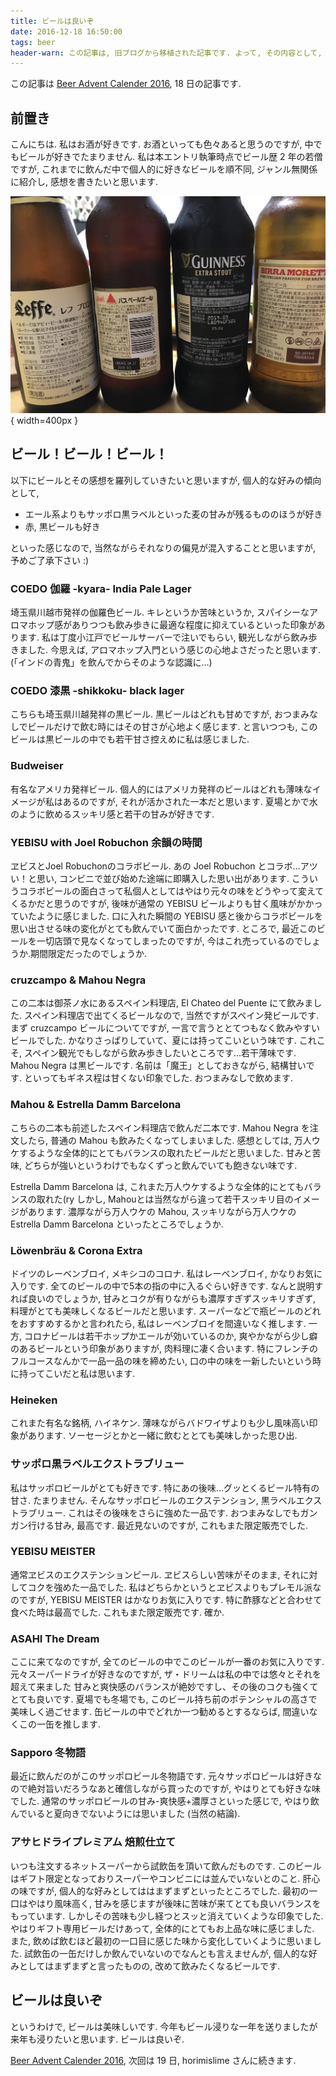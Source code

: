 ```yaml
---
title: ビールは良いぞ
date: 2016-12-18 16:50:00
tags: beer
header-warn: この記事は, 旧ブログから移植された記事です. よって, その内容として, 旧ブログに依存した文脈が含まれている可能性があります. 予めご了承下さい.
---
```


この記事は [Beer Advent Calender 2016](http://www.adventar.org/calendars/1348), 18 日の記事です.

## 前置き

こんにちは.
私はお酒が好きです. 
お酒といっても色々あると思うのですが, 中でもビールが好きでたまりません.
私は本エントリ執筆時点でビール歴 2 年の若僧ですが,
これまでに飲んだ中で個人的に好きなビールを順不同, ジャンル無関係に紹介し, 
感想を書きたいと思います.

![たくさんのビール](./beers.jpg){ width=400px }

<!--more-->

## ビール！ビール！ビール！

以下にビールとその感想を羅列していきたいと思いますが,
個人的な好みの傾向として, 

* エール系よりもサッポロ黒ラベルといった麦の甘みが残るもののほうが好き
* 赤, 黒ビールも好き

といった感じなので, 
当然ながらそれなりの偏見が混入することと思いますが, 予めご了承下さい :)

### COEDO 伽羅 -kyara- India Pale Lager

埼玉県川越市発祥の伽羅色ビール. 
キレというか苦味というか,
スパイシーなアロマホップ感がありつつも飲み歩きに最適な程度に抑えているといった印象があります.
私は丁度小江戸でビールサーバーで注いでもらい, 観光しながら飲み歩きました.
今思えば, アロマホップ入門という感じの心地よさだったと思います.
(「インドの青鬼」を飲んでからそのような認識に…)

### COEDO 漆黒 -shikkoku- black lager

こちらも埼玉県川越発祥の黒ビール. 
黒ビールはどれも甘めですが, 
おつまみなしでビールだけで飲む時にはその甘さが心地よく感じます.
と言いつつも, このビールは黒ビールの中でも若干甘さ控えめに私は感じました.

### Budweiser

有名なアメリカ発祥ビール.
個人的にはアメリカ発祥のビールはどれも薄味なイメージが私はあるのですが,
それが活かされた一本だと思います.
夏場とかで水のように飲めるスッキリ感と若干の甘みが好きです.

### YEBISU with Joel Robuchon 余韻の時間

ヱビスとJoel Robuchonのコラボビール.
あの Joel Robuchon とコラボ...アツい！と思い,
コンビニで並び始めた途端に即購入した思い出があります.
こういうコラボビールの面白さって私個人としてはやはり元々の味をどうやって変えてくるかだと思うのですが,
後味が通常の YEBISU ビールよりも甘く風味がかかっていたように感じました.
口に入れた瞬間の YEBISU 感と後からコラボビールを思い出させる味の変化がとても飲んでいて面白かったです.
ところで, 最近このビールを一切店頭で見なくなってしまったのですが,
今はこれ売っているのでしょうか.期間限定だったのでしょうか.

### cruzcampo & Mahou Negra

この二本は御茶ノ水にあるスペイン料理店, El Chateo del Puente にて飲みました.
スペイン料理店で出てくるビールなので, 
当然ですがスペイン発ビールです. 
まず cruzcampo ビールについてですが, 
一言で言うととてつもなく飲みやすいビールでした. 
かなりさっぱりしていて、夏には持ってこいという味です.
これこそ, スペイン観光でもしながら飲み歩きしたいところです...若干薄味です.
Mahou Negra は黒ビールです.
名前は「魔王」としておきながら, 結構甘いです.
といってもギネス程は甘くない印象でした.
おつまみなしで飲めます.

### Mahou & Estrella Damm Barcelona

こちらの二本も前述したスペイン料理店で飲んだ二本です.
Mahou Negra を注文したら, 普通の Mahou も飲みたくなってしまいました.
感想としては, 万人ウケするような全体的にとてもバランスの取れたビールだと思いました.
甘みと苦味, どちらが強いというわけでもなくずっと飲んでいても飽きない味です.

Estrella Damm Barcelona は, これまた万人ウケするような全体的にとてもバランスの取れた(ry
しかし, Mahouとは当然ながら違って若干スッキリ目のイメージがあります.
濃厚ながら万人ウケの Mahou, スッキリながら万人ウケの Estrella Damm Barcelona といったところでしょうか.

### Löwenbräu & Corona Extra

ドイツのレーベンブロイ, メキシコのコロナ.
私はレーベンブロイ, かなりお気に入りです.
全てのビールの中で5本の指の中に入るぐらい好きです.
なんと説明すれば良いのでしょうか, 甘みとコクが有りながらも濃厚すぎずスッキリすぎず,
料理がとても美味しくなるビールだと思います.
スーパーなどで瓶ビールのどれをおすすめするかと言われたら, 私はレーベンブロイを間違いなく推します.
一方, コロナビールは若干ホップかエールが効いているのか,
爽やかながら少し癖のあるビールという印象がありますが, 肉料理に凄く合います.
特にフレンチのフルコースなんかで一品一品の味を締めたい,
口の中の味を一新したいという時に持ってこいだと私は思います.

### Heineken

これまた有名な銘柄, ハイネケン.
薄味ながらバドワイザよりも少し風味高い印象があります.
ソーセージとかと一緒に飲むととても美味しかった思ひ出.

### サッポロ黒ラベルエクストラブリュー

私はサッポロビールがとても好きです.
特にあの後味...グッとくるビール特有の甘さ.
たまりません. そんなサッポロビールのエクステンション, 黒ラベルエクストラブリュー.
これはその後味をさらに強めた一品です.
おつまみなしでもガンガン行ける甘み, 最高です.
最近見ないのですが, これもまた限定販売でした.

### YEBISU MEISTER

通常ヱビスのエクステンションビール.
ヱビスらしい苦味がそのまま,
それに対してコクを強めた一品でした.
私はどちらかというとヱビスよりもプレモル派なのですが, YEBISU MEISTER はかなりお気に入りです.
特に酢豚などと合わせて食べた時は最高でした. これもまた限定販売です. 確か.

### ASAHI The Dream

ここに来てなのですが,
全てのビールの中でこのビールが一番のお気に入りです.
元々スーパードライが好きなのですが,
ザ・ドリームは私の中では悠々とそれを超えて来ました
甘みと爽快感のバランスが絶妙ですし、その後のコクも強くてとても良いです.
夏場でも冬場でも, このビール持ち前のポテンシャルの高さで美味しく過ごせます.
缶ビールの中でどれか一つ勧めるとするならば, 間違いなくこの一缶を推します.

### Sapporo 冬物語

最近に飲んだのがこのサッポロビール冬物語です.
元々サッポロビールは好きなので絶対旨いだろうなあと確信しながら買ったのですが,
やはりとても好きな味でした.
通常のサッポロビールの甘み-爽快感+濃厚さといった感じで,
やはり飲んでいると夏向きでないようには思いました (当然の結論).

### アサヒドライプレミアム 焙煎仕立て

いつも注文するネットスーパーから試飲缶を頂いて飲んだものです.
このビールはギフト限定となっておりスーパーやコンビニには並んでいないとのこと.
肝心の味ですが,
個人的な好みとしてははまずまずといったところでした.
最初の一口はやはり風味高く,
甘みを感じますが後味に苦味が来てとても良いバランスをもっています.
しかしその苦味も少し経つとスッと消えていくような印象でした.
やはりギフト専用ビールだけあって,
全体的にとてもお上品な味に感じました.
また, 飲めば飲むほど最初の一口目に感じた味から変化していくように思いました.
試飲缶の一缶だけしか飲んでいないのでなんとも言えませんが, 
個人的な好みとしてはまずまずと言ったものの, 改めて飲みたくなるビールです.

## ビールは良いぞ

というわけで, ビールは美味しいです.
今年もビール浸りな一年を送りましたが来年も浸りたいと思います.
ビールは良いぞ.

[Beer Advent Calender 2016](http://www.adventar.org/calendars/1348),
次回は 19 日, horimislime さんに続きます.
